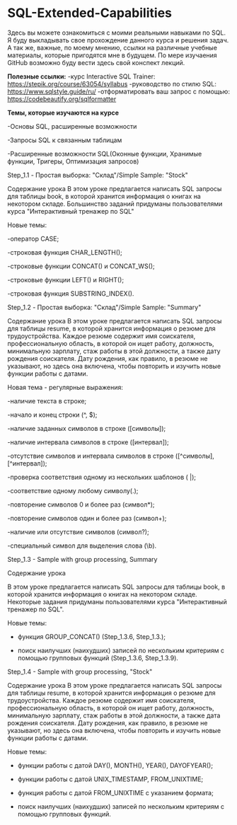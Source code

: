 # SQL-Extended-Capabilities
Здесь вы можете ознакомиться с моими реальными навыками по SQL.
Я буду выкладывать свое прохождение данного курса и решения задач. А так же, важные, по моему мнению, ссылки на различные учебные материалы, которые пригодятся мне в будущем.
По мере изучаения GitHub возможно буду вести здесь свой конспект лекций.

**Полезные ссылки:**
-курс Interactive SQL Trainer: https://stepik.org/course/63054/syllabus
-руководство по стилю SQL: https://www.sqlstyle.guide/ru/
-отформатировать ваш запрос с помощью: https://codebeautify.org/sqlformatter

**Темы, которые изучаются на курсе**

-Основы SQL, расширенные возможности

-Запросы SQL к связанным таблицам

-Расширенные возможности SQL(Оконные функции, Хранимые функции, Тригеры, Оптимизация запросов)

Step_1.1 - Простая выборка: "Склад"/Simple Sample: "Stock"

Содержание урока
В этом уроке предлагается написать SQL запросы для таблицы book, в которой хранится информация о книгах на некотором складе. Большинство заданий придуманы пользователями курса "Интерактивный тренажер по SQL"

Новые темы:

-оператор CASE;

-строковая функция CHAR_LENGTH();

-строковые функции CONCAT() и CONCAT_WS();

-строковые функции LEFT() и RIGHT();

-строковая функция SUBSTRING_INDEX().

Step_1.2 - Простая выборка: "Склад"/Simple Sample: "Summary"

Содержание урока
В этом уроке предлагается написать SQL запросы для таблицы resume, в которой хранится информация о резюме для трудоустройства. Каждое резюме содержит имя соискателя, профессиональную область, в которой он ищет работу, должность, минимальную зарплату, стаж работы в этой должности, а также дату рождения соискателя. Дату рождения, как правило, в резюме не указывают, но здесь она включена, чтобы повторить и изучить новые функции работы с датами.

Новая тема - регулярные выражения:

-наличие текста в строке;

-начало и конец строки (^, $);

-наличие заданных символов в строке ([символы]);

-наличие интервала символов в строке ([интервал]);

-отсутствие символов и интервала символов в строке ([^символы], [^интервал]);

-проверка соответствия одному из нескольких шаблонов ( |);

-соответствие одному любому символу(.);

-повторение символов 0 и более раз (символ*);

-повторение символов один и более раз (символ+);

-наличие или отсутствие символов (символ?);

-специальный символ для выделения слова (\\b).

Step_1.3 - Sample with group processing, Summary

Содержание урока

В этом уроке предлагается написать SQL запросы для таблицы book, в которой хранится информация о книгах на некотором складе. Некоторые задания придуманы пользователями курса "Интерактивный тренажер по SQL".

Новые темы:

- функция GROUP_CONCAT() (Step_1.3.6, Step_1.3.);

- поиск наилучших (наихудших) записей по нескольким критериям с помощью групповых функций (Step_1.3.6, Step_1.3.9).


Step_1.4 - Sample with group processing, "Stock"

Содержание урока
В этом уроке предлагается написать SQL запросы для таблицы resume, в которой хранится информация о резюме для трудоустройства. Каждое резюме содержит имя соискателя, профессиональную область, в которой он ищет работу, должность, минимальную зарплату, стаж работы в этой должности, а также дата рождения соискателя. Дату рождения, как правило, в резюме не указывают, но здесь она включена, чтобы повторить и изучить новые функции работы с датами.

Новые темы:

- функции работы с датой DAY(), MONTH(), YEAR(), DAYOFYEAR();

- функции работы с датой UNIX_TIMESTAMP, FROM_UNIXTIME;

- функция работы с датой  FROM_UNIXTIME с указанием формата;

- поиск наилучших (наихудших) записей по нескольким критериям с помощью групповых функций.